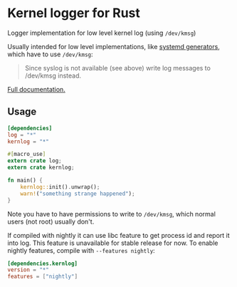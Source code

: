 # Kernel logger for Rust

Logger implementation for low level kernel log (using `/dev/kmsg`)

Usually intended for low level implementations, like [systemd generators][1],
which have to use `/dev/kmsg`:

> Since syslog is not available (see above) write log messages to /dev/kmsg instead.

[Full documentation.][2]

[1]: http://www.freedesktop.org/wiki/Software/systemd/Generators/
[2]: http://kstep.me/kernlog.rs/kernlog/index.html

## Usage

```toml
[dependencies]
log = "*"
kernlog = "*"
```

```rust
#[macro_use]
extern crate log;
extern crate kernlog;

fn main() {
    kernlog::init().unwrap();
    warn!("something strange happened");
}
```

Note you have to have permissions to write to `/dev/kmsg`,
which normal users (not root) usually don't.

If compiled with nightly it can use libc feature to get process id
and report it into log. This feature is unavailable for stable release
for now. To enable nightly features, compile with `--features nightly`:

```toml
[dependencies.kernlog]
version = "*"
features = ["nightly"]
```
